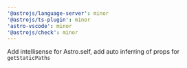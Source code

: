 ```yaml
---
'@astrojs/language-server': minor
'@astrojs/ts-plugin': minor
'astro-vscode': minor
'@astrojs/check': minor
---
```


Add intellisense for Astro.self, add auto inferring of props for `getStaticPaths`
